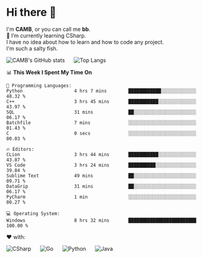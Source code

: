 # Hi there 👋
<!--
**CAMB-dev/CAMB-dev** is a ✨ _special_ ✨ repository because its `README.md` (this file) appears on your GitHub profile.

Here are some ideas to get you started:

- 🔭 I’m currently working on ...
- 🌱 I’m currently learning ...
- 👯 I’m looking to collaborate on ...
- 🤔 I’m looking for help with ...
- 💬 Ask me about ...
- 📫 How to reach me: ...
- 😄 Pronouns: ...
- ⚡ Fun fact: ...
-->
 I'm **CAMB**, or you can call me **bb**.  
 🌱 I’m currently learning CSharp.  
 I have no idea about how to learn and how to code any project.  
 I'm such a salty fish.
 
 
![CAMB's GitHub stats](https://github-readme-stats.vercel.app/api?username=CAMB-dev&show_icons=true&theme=tokyonight)
&nbsp;&nbsp;&nbsp;&nbsp;
![Top Langs](https://github-readme-stats.vercel.app/api/top-langs/?username=CAMB-dev&langs_count=5&theme=tokyonight)


<!--START_SECTION:waka-->
📊 **This Week I Spent My Time On** 

```text
💬 Programming Languages: 
Python                   4 hrs 7 mins        ████████████░░░░░░░░░░░░░   48.32 % 
C++                      3 hrs 45 mins       ███████████░░░░░░░░░░░░░░   43.97 % 
SQL                      31 mins             ██░░░░░░░░░░░░░░░░░░░░░░░   06.17 % 
Batchfile                7 mins              ░░░░░░░░░░░░░░░░░░░░░░░░░   01.43 % 
C                        0 secs              ░░░░░░░░░░░░░░░░░░░░░░░░░   00.03 % 

🔥 Editors: 
CLion                    3 hrs 44 mins       ███████████░░░░░░░░░░░░░░   43.87 % 
VS Code                  3 hrs 24 mins       ██████████░░░░░░░░░░░░░░░   39.84 % 
Sublime Text             49 mins             ██░░░░░░░░░░░░░░░░░░░░░░░   09.71 % 
DataGrip                 31 mins             ██░░░░░░░░░░░░░░░░░░░░░░░   06.17 % 
PyCharm                  1 min               ░░░░░░░░░░░░░░░░░░░░░░░░░   00.27 % 

💻 Operating System: 
Windows                  8 hrs 32 mins       █████████████████████████   100.00 % 
```


<!--END_SECTION:waka-->


❤ with:

![CSharp](https://img.shields.io/badge/CSharp-%23512BD4?style=for-the-badge&logo=.net)
&nbsp;&nbsp;&nbsp;&nbsp;
![Go](https://img.shields.io/badge/Go-000000?style=for-the-badge&logo=go)
&nbsp;&nbsp;&nbsp;&nbsp;
![Python](https://img.shields.io/badge/Python-000000?style=for-the-badge&logo=python)
&nbsp;&nbsp;&nbsp;&nbsp;
![Java](https://img.shields.io/badge/Java-964B00?style=for-the-badge&logo=openjdk)
